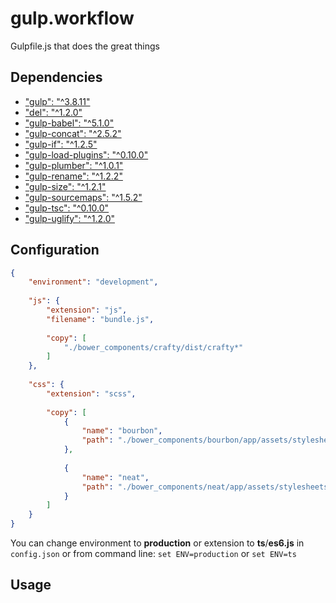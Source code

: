 # gulp.workflow
Gulpfile.js that does the great things

## Dependencies
- ["gulp": "^3.8.11"](https://npmjs.org/package/gulp/)
- ["del": "^1.2.0"](https://www.npmjs.com/package/del/)
- ["gulp-babel": "^5.1.0"](https://www.npmjs.com/package/gulp-babel/)
- ["gulp-concat": "^2.5.2"](https://www.npmjs.com/package/gulp-concat/)
- ["gulp-if": "^1.2.5"](https://www.npmjs.com/package/gulp-if/)
- ["gulp-load-plugins": "^0.10.0"](https://www.npmjs.com/package/gulp-load-plugins/)
- ["gulp-plumber": "^1.0.1"](https://www.npmjs.com/package/gulp-plumber/)
- ["gulp-rename": "^1.2.2"](https://www.npmjs.com/package/gulp-rename/)
- ["gulp-size": "^1.2.1"](https://www.npmjs.com/package/gulp-size/)
- ["gulp-sourcemaps": "^1.5.2"](https://www.npmjs.com/package/gulp-sourcemaps/)
- ["gulp-tsc": "^0.10.0"](https://www.npmjs.com/package/gulp-tsc/)
- ["gulp-uglify": "^1.2.0"](https://www.npmjs.com/package/gulp-uglify/)

## Configuration
```json
{
	"environment": "development",
	
	"js": {
		"extension": "js",
		"filename": "bundle.js",
		
		"copy": [
			"./bower_components/crafty/dist/crafty*"
		]
	},
	
	"css": {
		"extension": "scss",
		
		"copy": [
			{
				"name": "bourbon",
				"path": "./bower_components/bourbon/app/assets/stylesheets/**/*"
			},
			
			{
				"name": "neat",
				"path": "./bower_components/neat/app/assets/stylesheets/**/*"
			}
		]
	}
}
```

You can change environment to **production** or extension to **ts**/**es6.js** in `config.json` or from command line: `set ENV=production` or `set ENV=ts`

## Usage
